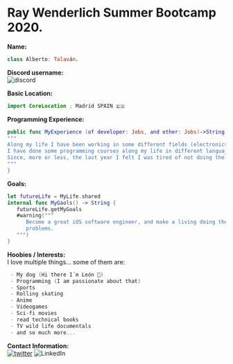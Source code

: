 # Ray Wenderlich Summer Bootcamp 2020.

**Name:**  
```Swift
class Alberto: Talaván.
```

**Discord username:**  
![discord](https://img.shields.io/badge/-TS:%20Alberto%20Talavan-00ACEE.svg?style=social&logo=discord) 

**Basic Location:**  
```Swift 
import CoreLocation ; Madrid SPAIN 🇪🇸 
 ```

**Programming Experience:**  
```Swift
public func MyExperience (of developer: Jobs, and other: Jobs)->String {
"""
Along my life I have been working in some different fields (electronics, desktop support, ...), but my background is mostly in networking and security (snoc).
I have done some programming courses along my life in different languajes but I have never worked as a developer before.
Since, more or less, the last year I felt I was tired of not doing the thing I love the most and started my process of changing careers and focus on iOS and Swift...and I still loving it... so here I am taking my habilities as far as I can to achieve my dream job.
"""
}
```
**Goals:** 
```Swift
let futureLife = MyLife.shared
internal func MyGaols() -> String {
   futureLife.getMyGoals
   #warning("""
      Become a great iOS software engineer, and make a living doing the things I love the most! (create new things and try to solve  
      problems.
   """)
}
```
**Hoobies / Interests:**  
I love multiple things... some of them are:
```Swift
 - My dog (Hi there I´m León 🐶)
 - Programming (I am passionate about that) 
 - Sports 
 - Rolling skating 
 - Anime
 - Videogames 
 - Sci-fi movies 
 - read technical books 
 - TV wild life documentals 
 - and so much more...  
 ``` 
  
**Contact Information:**  
[![twitter](https://img.shields.io/badge/-@AlbertoTalavan-00ACEE.svg?style=social&logo=twitter)](https://twitter.com/albertotalavan)
![LinkedIn](https://img.shields.io/badge/-@AlbertoTalavan-00ACEE.svg?style=social&logo=linkedin)

